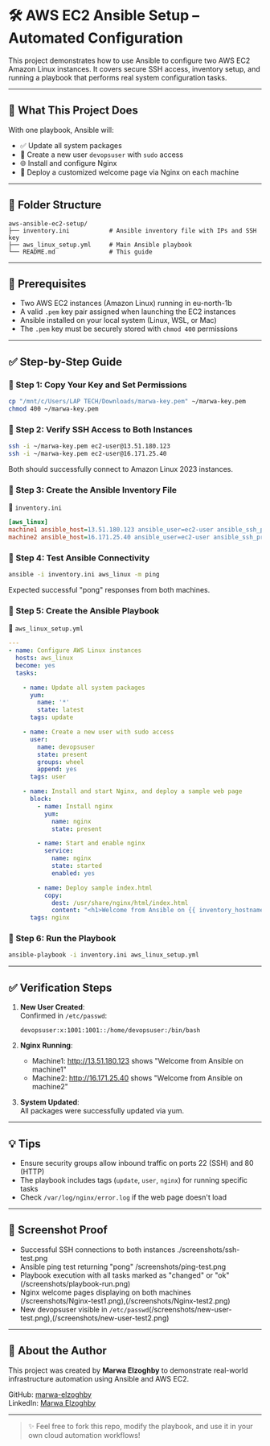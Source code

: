 
# 🛠️ AWS EC2 Ansible Setup – Automated Configuration

This project demonstrates how to use Ansible to configure two AWS EC2 Amazon Linux instances. It covers secure SSH access, inventory setup, and running a playbook that performs real system configuration tasks.

---

## 📌 What This Project Does

With one playbook, Ansible will:

- ✅ Update all system packages
- 👤 Create a new user `devopsuser` with `sudo` access
- 🌐 Install and configure Nginx
- 🧾 Deploy a customized welcome page via Nginx on each machine

---

## 📁 Folder Structure

```
aws-ansible-ec2-setup/
├── inventory.ini           # Ansible inventory file with IPs and SSH key
├── aws_linux_setup.yml     # Main Ansible playbook
└── README.md               # This guide
```

---

## 🔧 Prerequisites

- Two AWS EC2 instances (Amazon Linux) running in eu-north-1b
- A valid `.pem` key pair assigned when launching the EC2 instances
- Ansible installed on your local system (Linux, WSL, or Mac)
- The `.pem` key must be securely stored with `chmod 400` permissions

---

## ✅ Step-by-Step Guide

### 🔑 Step 1: Copy Your Key and Set Permissions

```bash
cp "/mnt/c/Users/LAP TECH/Downloads/marwa-key.pem" ~/marwa-key.pem
chmod 400 ~/marwa-key.pem
```

### 🔌 Step 2: Verify SSH Access to Both Instances

```bash
ssh -i ~/marwa-key.pem ec2-user@13.51.180.123
ssh -i ~/marwa-key.pem ec2-user@16.171.25.40
```

Both should successfully connect to Amazon Linux 2023 instances.

### 🧾 Step 3: Create the Ansible Inventory File

📄 `inventory.ini`

```ini
[aws_linux]
machine1 ansible_host=13.51.180.123 ansible_user=ec2-user ansible_ssh_private_key_file=~/marwa-key.pem
machine2 ansible_host=16.171.25.40 ansible_user=ec2-user ansible_ssh_private_key_file=~/marwa-key.pem
```

### 🚨 Step 4: Test Ansible Connectivity

```bash
ansible -i inventory.ini aws_linux -m ping
```

Expected successful "pong" responses from both machines.

### 📝 Step 5: Create the Ansible Playbook

📄 `aws_linux_setup.yml`

```yaml
---
- name: Configure AWS Linux instances
  hosts: aws_linux
  become: yes
  tasks:

    - name: Update all system packages
      yum:
        name: '*'
        state: latest
      tags: update

    - name: Create a new user with sudo access
      user:
        name: devopsuser
        state: present
        groups: wheel
        append: yes
      tags: user

    - name: Install and start Nginx, and deploy a sample web page
      block:
        - name: Install nginx
          yum:
            name: nginx
            state: present

        - name: Start and enable nginx
          service:
            name: nginx
            state: started
            enabled: yes

        - name: Deploy sample index.html
          copy:
            dest: /usr/share/nginx/html/index.html
            content: "<h1>Welcome from Ansible on {{ inventory_hostname }}</h1>"
      tags: nginx
```

### 🚀 Step 6: Run the Playbook

```bash
ansible-playbook -i inventory.ini aws_linux_setup.yml
```

---

## ✅ Verification Steps

1. **New User Created**:  
   Confirmed in `/etc/passwd`:
   ```
   devopsuser:x:1001:1001::/home/devopsuser:/bin/bash
   ```

2. **Nginx Running**:  
   - Machine1: http://13.51.180.123 shows "Welcome from Ansible on machine1"  
   - Machine2: http://16.171.25.40 shows "Welcome from Ansible on machine2"

3. **System Updated**:  
   All packages were successfully updated via yum.

---

## 💡 Tips

- Ensure security groups allow inbound traffic on ports 22 (SSH) and 80 (HTTP)
- The playbook includes tags (`update`, `user`, `nginx`) for running specific tasks
- Check `/var/log/nginx/error.log` if the web page doesn't load

---

## 📸 Screenshot Proof

- Successful SSH connections to both instances ./screenshots/ssh-test.png
- Ansible ping test returning "pong" /screenshots/ping-test.png
- Playbook execution with all tasks marked as "changed" or "ok" (/screenshots/playbook-run.png)
- Nginx welcome pages displaying on both machines (/screenshots/Nginx-test1.png),(/screenshots/Nginx-test2.png)
- New devopsuser visible in `/etc/passwd`(/screenshots/new-user-test.png),(/screenshots/new-user-test2.png)

---

## 🙋 About the Author

This project was created by **Marwa Elzoghby** to demonstrate real-world infrastructure automation using Ansible and AWS EC2.

GitHub: [marwa-elzoghby](https://github.com/marwa-elzoghby)  
LinkedIn: [Marwa Elzoghby](https://www.linkedin.com/in/marwa-elzoghby/)

---

> ✨ Feel free to fork this repo, modify the playbook, and use it in your own cloud automation workflows!
```
